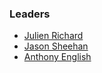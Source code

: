 ### Leaders
* [Julien Richard](mailto:julien.richard@owasp.org)
* [Jason Sheehan](mailto:jason.sheehan@owasp.org)
* [Anthony English](mailto:anthony.english@owasp.org)
